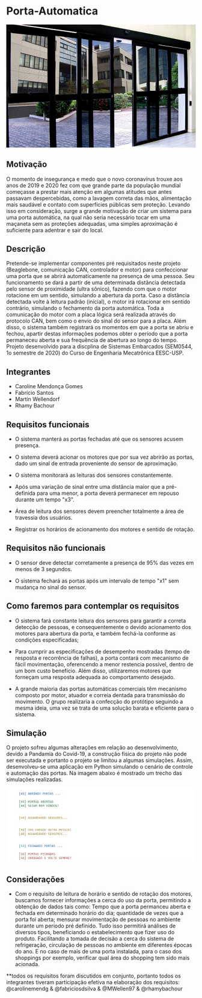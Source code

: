 # Porta-Automatica

![Alt text](/porta_ex.jpg?raw=true "Porta Automática")

## Motivação

O momento de insegurança e medo que o novo coronavírus trouxe aos anos de 2019 e 2020 fez com que grande parte da população mundial começasse a prestar mais atenção em algumas atitudes que antes passavam despercebidas, como a lavagem correta das mãos, alimentação mais saudável e contato com superfícies públicas sem proteção. Levando isso em consideração, surge a grande motivação de criar um sistema para uma porta automática, na qual não seria necessário tocar em uma maçaneta sem as proteções adequadas, uma simples aproximação é suficiente para adentrar e sair do local.

## Descrição

Pretende-se implementar componentes pré requisitados neste projeto (Beaglebone, comunicação CAN, controlador e motor) para confeccionar uma porta que se abrirá automaticamente na presença de uma pessoa. Seu funcionamento se dará a partir de uma determinada distância detectada pelo sensor de proximidade (ultra sônico), fazendo com que o motor rotacione em um sentido, simulando a abertura da porta. Caso a distância detectada volte à leitura padrão (inicial), o motor irá rotacionar em sentido contrário, simulando o fechamento da porta automática. Toda a comunicação do motor com a placa lógica será realizada através do protocolo CAN, bem como o envio do sinal do sensor para a placa. Além disso, o sistema também registrará os momentos em que a porta se abriu e fechou, apartir destas informações podemos obter o período que a porta permaneceu aberta e sua frequência de abertura ao longo do tempo.
Projeto desenvolvido para a discplina de Sistemas Embarcados (SEM0544, 1o semestre de 2020) do Curso de Engenharia Mecatrônica EESC-USP.

## Integrantes

- Caroline Mendonça Gomes
- Fabrício Santos
- Martin Wellendorf
- Rhamy Bachour


## Requisitos funcionais

  - O sistema manterá as portas fechadas até que os sensores acusem presença.

  - O sistema deverá acionar os motores que por sua vez abrirão as portas, dado um sinal de entrada proveniente do sensor de aproximação.
  
  - O sistema monitorará as leituras dos sensores constantemente.
  
  - Após uma variação de sinal entre uma distância maior que a pré-definida para uma menor, a porta deverá permanecer em repouso durante um tempo "x3".

  - Área de leitura dos sensores devem preencher totalmente a área de travessia dos usuários.
  
  - Registrar os horários de acionamento dos motores e sentido de rotação.


## Requisitos não funcionais

  - O sensor deve detectar corretamente a presença de 95% das vezes em menos de 3 segundos.
    
  - O sistema fechará as portas após um intervalo de tempo "x1" sem mudança no sinal do sensor.
  
   ## Como faremos para contemplar os requisitos
 
 - O sistema fará constante leitura dos sensores para garantir a correta detecção de pessoas, e consequentemente o devido acionamento dos motores para abertura da porta, e também fechá-la conforme as condições especificadas;
 
 - Para cumprir as especificações de desempenho mostradas (tempo de resposta e recorrência de falhas), a porta contará com mecanismo de fácil movimentação, oferencendo a menor restencia possível, dentro de um bom custo benefício. Além disso, utilizaremos motores que forneçam uma resposta adequada ao comportamento desejado.
 
 - A grande maioria das portas automáticas comerciais têm mecanismo composto por motor, atuador e correia dentada para transmissão do movimento. O grupo realizaria a confecção do protótipo seguindo a mesma ideia, uma vez se trata de uma solução barata e eficiente para o sistema.
  
 ## Simulação
 
 O projeto sofreu algumas alterações em relação ao desenvolvimento, devido a Pandamia do Covid-19, a construção física do projeto não pode ser executada e portanto o projeto se limitou a algumas simulações. Assim, desenvolveu-se uma aplicação em Python simulando o cenário de controle e automação das portas. Na imagem abaixo é mostrado um trecho das simulações realizadas.

![Alt text](/simulacao.JPG?raw=true "Simulação")

  ## Considerações
  
  - Com o requisito de leitura de horário e sentido de rotação dos motores, buscamos fornecer informações a cerca do uso da porta, permitindo a obtenção de dados tais como: Tempo que a porta permanceu aberta e fechada em determinado horário do dia; quantidade de vezes que a porta foi aberta; mensurar movimentação de pessoas no ambiente durante um período pré definido. Tudo isso permitirá análises de diversos tipos, beneficiando o estabelecimento que fizer uso do produto. Facilitando a tomada de decisão a cerca do sistema de refrigeração, circulação de pessoas no ambiente em diferentes épocas do ano. E no caso de mais de uma porta instalada, para o caso dos shoppings por exemplo, verificar qual área do shopping tem sido mais acionada. 
  
**todos os requisitos foram discutidos em conjunto, portanto todos os integrantes tiveram participação efetiva na elaboração dos requisitos: @carolinemendg & @fabriciosdsilva & @MWellen97 & @rhamybachour 


